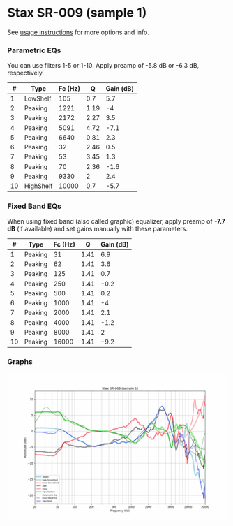 # Stax SR-009 (sample 1)
See [usage instructions](https://github.com/jaakkopasanen/AutoEq#usage) for more options and info.

### Parametric EQs
You can use filters 1-5 or 1-10. Apply preamp of -5.8 dB or -6.3 dB, respectively.

|   # | Type      |   Fc (Hz) |    Q |   Gain (dB) |
|-----|-----------|-----------|------|-------------|
|   1 | LowShelf  |       105 | 0.7  |         5.7 |
|   2 | Peaking   |      1221 | 1.19 |        -4   |
|   3 | Peaking   |      2172 | 2.27 |         3.5 |
|   4 | Peaking   |      5091 | 4.72 |        -7.1 |
|   5 | Peaking   |      6640 | 0.81 |         2.3 |
|   6 | Peaking   |        32 | 2.46 |         0.5 |
|   7 | Peaking   |        53 | 3.45 |         1.3 |
|   8 | Peaking   |        70 | 2.36 |        -1.6 |
|   9 | Peaking   |      9330 | 2    |         2.4 |
|  10 | HighShelf |     10000 | 0.7  |        -5.7 |

### Fixed Band EQs
When using fixed band (also called graphic) equalizer, apply preamp of **-7.7 dB** (if available) and set gains manually with these parameters.

|   # | Type    |   Fc (Hz) |    Q |   Gain (dB) |
|-----|---------|-----------|------|-------------|
|   1 | Peaking |        31 | 1.41 |         6.9 |
|   2 | Peaking |        62 | 1.41 |         3.6 |
|   3 | Peaking |       125 | 1.41 |         0.7 |
|   4 | Peaking |       250 | 1.41 |        -0.2 |
|   5 | Peaking |       500 | 1.41 |         0.2 |
|   6 | Peaking |      1000 | 1.41 |        -4   |
|   7 | Peaking |      2000 | 1.41 |         2.1 |
|   8 | Peaking |      4000 | 1.41 |        -1.2 |
|   9 | Peaking |      8000 | 1.41 |         2   |
|  10 | Peaking |     16000 | 1.41 |        -9.2 |

### Graphs
![](./Stax%20SR-009%20(sample%201).png)
